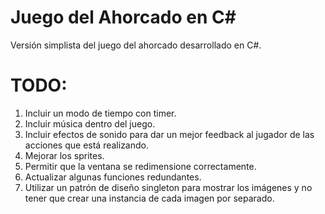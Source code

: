 # Juego del Ahorcado en C#
Versión simplista del juego del ahorcado desarrollado en C#.

# TODO:
1.	Incluir un modo de tiempo con timer.
2.	Incluir música dentro del juego.
3.	Incluir efectos de sonido para dar un mejor feedback al jugador de las acciones que está realizando.
4.	Mejorar los sprites.
5.	Permitir que la ventana se redimensione correctamente.
6.	Actualizar algunas funciones redundantes.
7.	Utilizar un patrón de diseño singleton para mostrar los imágenes y no tener que crear una instancia de cada imagen por separado.

